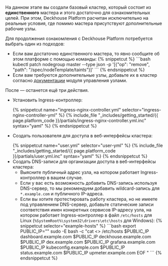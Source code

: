 <script type="text/javascript" src='{{ assets["getting-started.js"].digest_path }}'></script>
<script type="text/javascript" src='{{ assets["getting-started-access.js"].digest_path }}'></script>

На данном этапе вы создали базовый кластер, который состоит из **единственного** мастера и этого достаточно для ознакомительных целей. При этом, Deckhouse Platform расчитан исключительно на реальные условия, где помимо мастера присутствуют дополнительные рабочие узлы.

Для продолжения ознакомления с Deckhouse Platform потребуется выбрать один из подходов:
<ul><li>Если вам достаточно единственного мастера, то явно сообщите об этом платформе с помощью команды:
{% snippetcut %}
```bash
kubectl patch nodegroup master --type json -p '[{"op": "remove", "path": "/spec/nodeTemplate/taints"}]'
```
{% endsnippetcut %}
</li>
<li>Если вам требуются дополнительные узлы, добавьте их в кластер согласно <a href="/ru/documentation/v1/modules/040-node-manager/faq.html#как-автоматически-добавить-статичный-узел-в-кластер">документации</a> модуля управления узлами.</li></ul>

После — останется ещё три действия.
<ul><li><p>Установить Ingress-контроллер:</p>
{% snippetcut name="ingress-nginx-controller.yml" selector="ingress-nginx-controller-yml" %}
{% include_file "_includes/getting_started/{{ page.platform_code }}/partials/ingress-nginx-controller.yml.inc" syntax="yaml" %}
{% endsnippetcut %}
</li>
<li><p>Создать пользователя для доступа в веб-интерфейсы кластера:</p>
{% snippetcut name="user.yml" selector="user-yml" %}
{% include_file "_includes/getting_started/{{ page.platform_code }}/partials/user.yml.inc" syntax="yaml" %}
{% endsnippetcut %}
</li>
<li>Создать DNS-записи для организации доступа в веб-интерфейсы кластера:
  <ul><li>Выясните публичный адрес узла, на котором работает Ingress-контроллер в вашем случае.</li>
  <li>Если у вас есть возможность добавить DNS-запись используя DNS-сервер, то мы рекомендуем добавить wildcard-запись для <code>*.example.com</code> и публичного IP-адреса.</li>
  <li>Если вы хотите протестировать работу кластера, но не имеете под управлением DNS-сервер, добавьте статические записи соответствия имен конкретных сервисов IP-адресу узла, на котором работает Ingress-контроллер в файл <code>/etc/hosts</code> для Linux (<code>%SystemRoot%\system32\drivers\etc\hosts</code> для Windows):
{% snippetcut selector="example-hosts" %}
```bash
export PUBLIC_IP="<PUT_PUBLIC_IP_HERE>"
sudo -E bash -c "cat <<EOF >> /etc/hosts
$PUBLIC_IP dashboard.example.com
$PUBLIC_IP deckhouse.example.com
$PUBLIC_IP dex.example.com
$PUBLIC_IP grafana.example.com
$PUBLIC_IP kubeconfig.example.com
$PUBLIC_IP status.example.com
$PUBLIC_IP upmeter.example.com
EOF
"
```
{% endsnippetcut %}
</li></ul>
</li>
</ul>


<script type="text/javascript">
$( document ).ready(function() {
   generate_password();
   update_parameter('dhctl-user-password-hash', 'password', '<GENERATED_PASSWORD_HASH>',  null ,null);
   update_parameter('dhctl-user-password-hash', null, '<GENERATED_PASSWORD_HASH>',  null ,'[user-yml]');
   update_parameter('dhctl-user-password', null, '<GENERATED_PASSWORD>',  null ,'[user-yml]');
   update_parameter('dhctl-user-password', null, '<GENERATED_PASSWORD>',  null ,'code span.c1');
   update_parameter((sessionStorage.getItem('dhctl-domain')||'example.com').replace('%s.',''), null, 'example.com',  null ,'[user-yml]');
});

</script>
